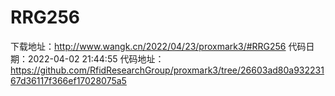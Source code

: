# RRG256
下载地址：http://www.wangk.cn/2022/04/23/proxmark3/#RRG256
代码日期：2022-04-02 21:44:55
代码地址：https://github.com/RfidResearchGroup/proxmark3/tree/26603ad80a93223167d36117f366ef17028075a5
